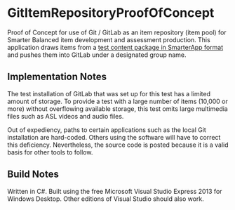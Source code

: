 # GitItemRepositoryProofOfConcept
Proof of Concept for use of Git / GitLab as an item repository (item pool) for Smarter Balanced item development and assessment production. This application draws items from a [test content package in SmarterApp format](http://www.smarterapp.org/specs/SmarterApp_ItemPackaging.html) and pushes them into GitLab under a designated group name.

## Implementation Notes
The test installation of GitLab that was set up for this test has a limited amount of storage. To provide a test with a large number of items (10,000 or more) without overflowing available storage, this test omits large multimedia files such as ASL videos and audio files.

Out of expediency, paths to certain applications such as the local Git installation are hard-coded. Others using the software will have to correct this deficiency. Nevertheless, the source code is posted because it is a valid basis for other tools to follow.

## Build Notes
Written in C#. Built using the free Microsoft Visual Studio Express 2013 for Windows Desktop. Other editions of Visual Studio should also work.
